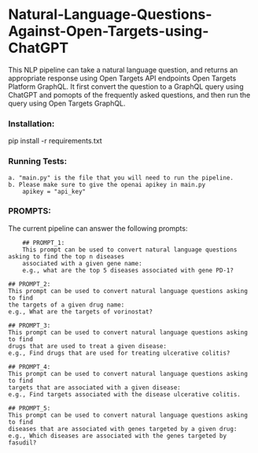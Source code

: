 # Natural-Language-Questions-Against-Open-Targets-using-ChatGPT
This NLP pipeline can take a natural language question, and returns an appropriate response using Open Targets API endpoints Open Targets Platform GraphQL. It first convert the question to a GraphQL query using ChatGPT and pomopts of the frequently asked questions, and then run the query using Open Targets GraphQL.


### Installation:
pip install -r requirements.txt

### Running Tests:
	a. "main.py" is the file that you will need to run the pipeline.
	b. Please make sure to give the openai apikey in main.py
		apikey = "api_key"
	
### PROMPTS:
The current pipeline can answer the following prompts:

        ## PROMPT_1:
        This prompt can be used to convert natural language questions asking to find the top n diseases
        associated with a given gene name:
        e.g., what are the top 5 diseases associated with gene PD-1?
        
	## PROMPT_2:
	This prompt can be used to convert natural language questions asking to find
	the targets of a given drug name:
	e.g., What are the targets of vorinostat?
	
	## PROMPT_3:
	This prompt can be used to convert natural language questions asking to find
	drugs that are used to treat a given disease:
	e.g., Find drugs that are used for treating ulcerative colitis?
	
	## PROMPT_4:
	This prompt can be used to convert natural language questions asking to find
	targets that are associated with a given disease:
	e.g., Find targets associated with the disease ulcerative colitis.
	
	## PROMPT_5:
	This prompt can be used to convert natural language questions asking to find
	diseases that are associated with genes targeted by a given drug:
	e.g., Which diseases are associated with the genes targeted by fasudil? 
	

 
    
